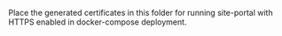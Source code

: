 Place the generated certificates in this folder for running site-portal with HTTPS enabled in docker-compose deployment.